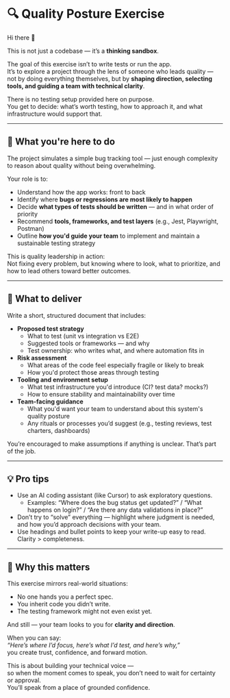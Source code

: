 # 🔍 Quality Posture Exercise

Hi there 👋

This is not just a codebase — it’s a **thinking sandbox**.

The goal of this exercise isn’t to write tests or run the app.  
It’s to explore a project through the lens of someone who leads quality — not by doing everything themselves, but by **shaping direction, selecting tools, and guiding a team with technical clarity**.

There is no testing setup provided here on purpose.  
You get to decide: what’s worth testing, how to approach it, and what infrastructure would support that.

---

## 🎯 What you're here to do

The project simulates a simple bug tracking tool — just enough complexity to reason about quality without being overwhelming.

Your role is to:
- Understand how the app works: front to back
- Identify where **bugs or regressions are most likely to happen**
- Decide **what types of tests should be written** — and in what order of priority
- Recommend **tools, frameworks, and test layers** (e.g., Jest, Playwright, Postman)
- Outline **how you'd guide your team** to implement and maintain a sustainable testing strategy

This is quality leadership in action:  
Not fixing every problem, but knowing where to look, what to prioritize, and how to lead others toward better outcomes.

---

## 📝 What to deliver

Write a short, structured document that includes:
- **Proposed test strategy**
  - What to test (unit vs integration vs E2E)
  - Suggested tools or frameworks — and why
  - Test ownership: who writes what, and where automation fits in
- **Risk assessment**
  - What areas of the code feel especially fragile or likely to break
  - How you'd protect those areas through testing
- **Tooling and environment setup**
  - What test infrastructure you'd introduce (CI? test data? mocks?)
  - How to ensure stability and maintainability over time
- **Team-facing guidance**
  - What you'd want your team to understand about this system's quality posture
  - Any rituals or processes you’d suggest (e.g., testing reviews, test charters, dashboards)

You’re encouraged to make assumptions if anything is unclear. That’s part of the job.

---

## 💡 Pro tips

- Use an AI coding assistant (like Cursor) to ask exploratory questions.
  - Examples: “Where does the bug status get updated?” / “What happens on login?” / “Are there any data validations in place?”
- Don’t try to “solve” everything — highlight where judgment is needed, and how you’d approach decisions with your team.
- Use headings and bullet points to keep your write-up easy to read. Clarity > completeness.

---

## 💬 Why this matters

This exercise mirrors real-world situations:
- No one hands you a perfect spec.
- You inherit code you didn’t write.
- The testing framework might not even exist yet.

And still — your team looks to you for **clarity and direction**.

When you can say:  
*“Here’s where I’d focus, here’s what I’d test, and here’s why,”*  
you create trust, confidence, and forward motion.

This is about building your technical voice —  
so when the moment comes to speak, you don’t need to wait for certainty or approval.  
You’ll speak from a place of grounded confidence.
